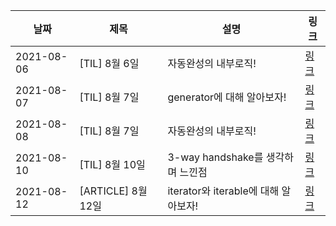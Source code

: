 | 날짜       | 제목               | 설명                                 | 링크                                                                 |
| ---------- | ------------------ | ------------------------------------ | -------------------------------------------------------------------- |
| 2021-08-06 | [TIL] 8월 6일      | 자동완성의 내부로직!                 | [링크](https://velog.io/@jinn2u/8월-6일-TIL)                         |
| 2021-08-07 | [TIL] 8월 7일      | generator에 대해 알아보자!           | [링크](https://velog.io/@jinn2u/제너레이터란)                        |
| 2021-08-08 | [TIL] 8월 7일      | 자동완성의 내부로직!                 | [링크](https://velog.io/@jinn2u/8월-8일-TIL)                         |
| 2021-08-10 | [TIL] 8월 10일     | 3-way handshake를 생각하며 느낀점    | [링크](https://velog.io/@jinn2u/8월-10일-TIL)                        |
| 2021-08-12 | [ARTICLE] 8월 12일 | iterator와 iterable에 대해 알아보자! | [링크](https://velog.io/@jinn2u/iterator와-iterable에-대해-알아보자) |
